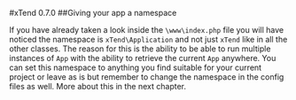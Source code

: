 #xTend 0.7.0
##Giving your app a namespace

If you have already taken a look inside the `\www\index.php` file you will have noticed the namespace is `xTend\Application` and not just `xTend` like in all the other classes. The reason for this is the ability to be able to run multiple instances of `App` with the ability to retrieve the current `App` anywhere. You can set this namespace to anything you find suitable for your current project or leave as is but remember to change the namespace in the config files as well. More about this in the next chapter.
